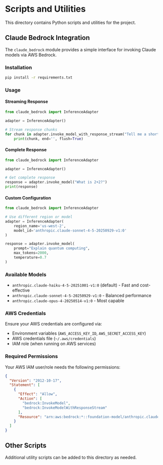 # Scripts and Utilities

This directory contains Python scripts and utilities for the project.

## Claude Bedrock Integration

The `claude_bedrock` module provides a simple interface for invoking Claude models via AWS Bedrock.

### Installation

```bash
pip install -r requirements.txt
```

### Usage

#### Streaming Response

```python
from claude_bedrock import InferenceAdapter

adapter = InferenceAdapter()

# Stream response chunks
for chunk in adapter.invoke_model_with_response_stream("Tell me a short story"):
    print(chunk, end='', flush=True)
```

#### Complete Response

```python
from claude_bedrock import InferenceAdapter

adapter = InferenceAdapter()

# Get complete response
response = adapter.invoke_model("What is 2+2?")
print(response)
```

#### Custom Configuration

```python
from claude_bedrock import InferenceAdapter

# Use different region or model
adapter = InferenceAdapter(
    region_name='us-west-2',
    model_id='anthropic.claude-sonnet-4-5-20250929-v1:0'
)

response = adapter.invoke_model(
    prompt="Explain quantum computing",
    max_tokens=2000,
    temperature=0.7
)
```

### Available Models

- `anthropic.claude-haiku-4-5-20251001-v1:0` (default) - Fast and cost-effective
- `anthropic.claude-sonnet-4-5-20250929-v1:0` - Balanced performance
- `anthropic.claude-opus-4-20250514-v1:0` - Most capable

### AWS Credentials

Ensure your AWS credentials are configured via:
- Environment variables (`AWS_ACCESS_KEY_ID`, `AWS_SECRET_ACCESS_KEY`)
- AWS credentials file (`~/.aws/credentials`)
- IAM role (when running on AWS services)

### Required Permissions

Your AWS IAM user/role needs the following permissions:
```json
{
  "Version": "2012-10-17",
  "Statement": [
    {
      "Effect": "Allow",
      "Action": [
        "bedrock:InvokeModel",
        "bedrock:InvokeModelWithResponseStream"
      ],
      "Resource": "arn:aws:bedrock:*::foundation-model/anthropic.claude-*"
    }
  ]
}
```

## Other Scripts

Additional utility scripts can be added to this directory as needed.
